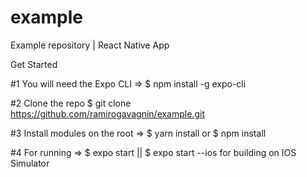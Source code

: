# example
Example repository | React Native App

Get Started

#1 You will need the Expo CLI => $ npm install -g expo-cli

#2 Clone the repo $ git clone https://github.com/ramirogavagnin/example.git

#3 Install modules on the root => $ yarn install or $ npm install

#4 For running =>  $ expo start || $ expo start --ios for building on IOS Simulator

